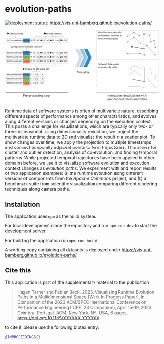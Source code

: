 # evolution-paths

![deployment status](https://github.com/vis-uni-bamberg/evolution-paths/.github/workflows/vite.yml/badge.svg): https://vis-uni-bamberg.github.io/evolution-paths/

![teaser](teaser.png)

Runtime data of software systems is often of multivariate nature, describing different aspects of performance among other characteristics, and evolves along different versions or changes depending on the execution context.
This poses a challenge for visualizations, which are typically only two- or three-dimensional.
Using dimensionality reduction, we project the multivariate runtime data to 2D and visualize the result in a scatter plot.
To show changes over time, we apply the projection to multiple timestamps and connect temporally adjacent points to form trajectories.
This allows for cluster and outlier detection, analysis of co-evolution, and finding temporal patterns.
While projected temporal trajectories have been applied to other domains before, we use it to visualize software evolution and execution context changes as _evolution paths_.
We experiment with and report results of two application examples: (I) the runtime evolution along different versions of components from the _Apache Commons_ project, and (II) a benchmark suite from scientific visualization comparing different rendering techniques along camera paths.

## Installation

The application uses `npm` as the build system.

For local development clone the repository and run `npm run dev` to start the development server.

For building the application run `npm run build`.

A working copy containing all datasets is deployed under https://vis-uni-bamberg.github.io/evolution-paths/

## Cite this

This application is part of the supplementary material to the publication

> Hagen Tarner and Fabian Beck. 2023. Visualizing Runtime Evolution Paths in a Multidimensional Space (Work In Progress Paper). In Companion of the 2023 ACM/SPEC International Conference on Performance Engineering (ICPE ’23 Companion), April 15–19, 2023, Coimbra, Portugal. ACM, New York, NY, USA, 6 pages. https://doi.org/10.1145/XXXXXX.XXXXXX

to cite it, please use the following bibtex entry:

```bibtex
@INPROCEEDINGS{}
```
